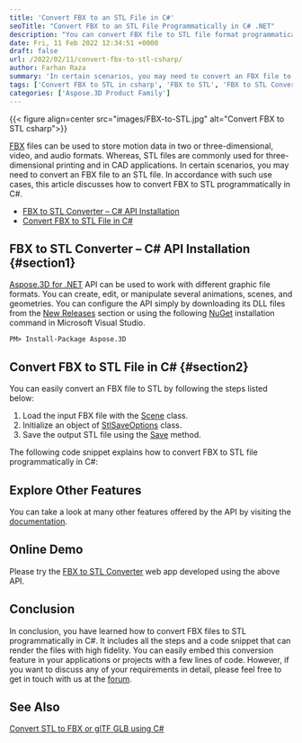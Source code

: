 ```yaml
---
title: 'Convert FBX to an STL File in C#'
seoTitle: "Convert FBX to an STL File Programmatically in C# .NET"
description: "You can convert FBX file to STL file format programmatically in C#. Export FBX to STL file in .NET or .NET Core framework based applications."
date: Fri, 11 Feb 2022 12:34:51 +0000
draft: false
url: /2022/02/11/convert-fbx-to-stl-csharp/
author: Farhan Raza
summary: 'In certain scenarios, you may need to convert an FBX file to an STL file. In accordance with such use cases, this article discusses how to **convert FBX to STL programmatically in C#**.'
tags: ['Convert FBX to STL in csharp', 'FBX to STL', 'FBX to STL Conversion', 'FBX to STL csharp']
categories: ['Aspose.3D Product Family']
---
```




{{< figure align=center src="images/FBX-to-STL.jpg" alt="Convert FBX to STL csharp">}}


[FBX][1] files can be used to store motion data in two or three-dimensional, video, and audio formats. Whereas, STL files are commonly used for three-dimensional printing and in CAD applications. In certain scenarios, you may need to convert an FBX file to an STL file. In accordance with such use cases, this article discusses how to convert FBX to STL programmatically in C#.

*   [FBX to STL Converter – C# API Installation][2]
*   [Convert FBX to STL File in C#][3]

## FBX to STL Converter – C# API Installation {#section1}

[Aspose.3D for .NET][4] API can be used to work with different graphic file formats. You can create, edit, or manipulate several animations, scenes, and geometries. You can configure the API simply by downloading its DLL files from the [New Releases][5] section or using the following [NuGet][6] installation command in Microsoft Visual Studio.

```
PM> Install-Package Aspose.3D
```

## Convert FBX to STL File in C# {#section2}

You can easily convert an FBX file to STL by following the steps listed below:

1.  Load the input FBX file with the [Scene][7] class.
2.  Initialize an object of [StlSaveOptions][8] class.
3.  Save the output STL file using the [Save][9] method.

The following code snippet explains how to convert FBX to STL file programmatically in C#:



## Explore Other Features

You can take a look at many other features offered by the API by visiting the [documentation][10].

## Online Demo

Please try the [FBX to STL Converter][11] web app developed using the above API.

## Conclusion

In conclusion, you have learned how to convert FBX files to STL programmatically in C#. It includes all the steps and a code snippet that can render the files with high fidelity. You can easily embed this conversion feature in your applications or projects with a few lines of code. However, if you want to discuss any of your requirements in detail, please feel free to get in touch with us at the [forum][12].

## See Also

[Convert STL to FBX or glTF GLB using C#][13]




[1]: https://docs.fileformat.com/3d/fbx/
[2]: #section1
[3]: #section2
[4]: https://products.aspose.com/3d/net
[5]: https://releases.aspose.com/
[6]: https://www.nuget.org/packages/Aspose.3D/
[7]: https://apireference.aspose.com/3d/net/aspose.threed/scene
[8]: https://apireference.aspose.com/3d/net/aspose.threed.formats/stlsaveoptions
[9]: https://apireference.aspose.com/3d/net/aspose.threed/scene/methods/save/index
[10]: https://docs.aspose.com/3d/net/
[11]: https://products.aspose.app/3d/conversion/fbx-to-stl
[12]: https://forum.aspose.com/c/3d
[13]: https://blog.aspose.com/2021/11/02/convert-stl-to-fbx-glb-gltf-csharp/




